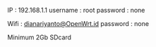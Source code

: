 IP       : 192.168.1.1
username : root
password : none

Wifi	 : dianariyanto@OpenWrt.id
password : none

Minimum 2Gb SDcard
